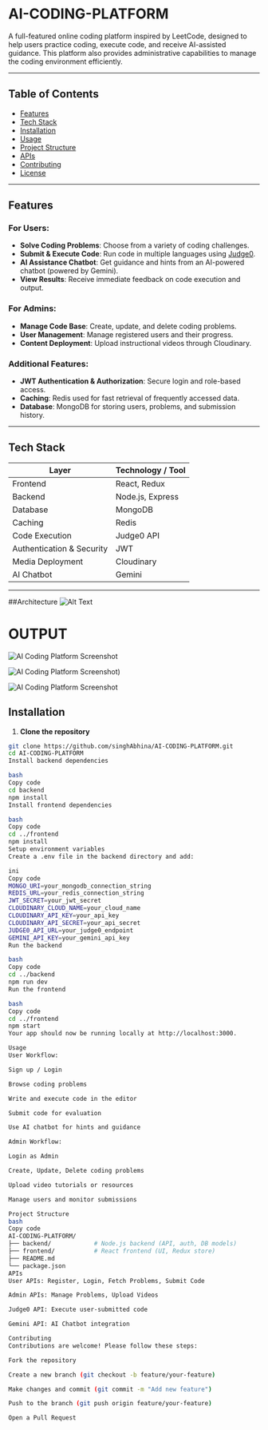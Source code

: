 # AI-CODING-PLATFORM


A full-featured online coding platform inspired by LeetCode, designed to help users practice coding, execute code, and receive AI-assisted guidance. This platform also provides administrative capabilities to manage the coding environment efficiently.

---

## Table of Contents

- [Features](#features)  
- [Tech Stack](#tech-stack)  
- [Installation](#installation)  
- [Usage](#usage)  
- [Project Structure](#project-structure)  
- [APIs](#apis)  
- [Contributing](#contributing)  
- [License](#license)  

---

## Features

### For Users:
- **Solve Coding Problems**: Choose from a variety of coding challenges.  
- **Submit & Execute Code**: Run code in multiple languages using [Judge0](https://judge0.com/).  
- **AI Assistance Chatbot**: Get guidance and hints from an AI-powered chatbot (powered by Gemini).  
- **View Results**: Receive immediate feedback on code execution and output.  

### For Admins:
- **Manage Code Base**: Create, update, and delete coding problems.  
- **User Management**: Manage registered users and their progress.  
- **Content Deployment**: Upload instructional videos through Cloudinary.  

### Additional Features:
- **JWT Authentication & Authorization**: Secure login and role-based access.  
- **Caching**: Redis used for fast retrieval of frequently accessed data.  
- **Database**: MongoDB for storing users, problems, and submission history.  

---

## Tech Stack

| Layer                     | Technology / Tool |
|----------------------------|-----------------|
| Frontend                   | React, Redux    |
| Backend                    | Node.js, Express|
| Database                   | MongoDB         |
| Caching                    | Redis           |
| Code Execution             | Judge0 API      |
| Authentication & Security  | JWT             |
| Media Deployment           | Cloudinary      |
| AI Chatbot                 | Gemini          |

---
##Architecture
![Alt Text](https://github.com/singhAbhina/AI-CODING-PLATFORM/blob/main/leetcode%20_system_architecture.png)

#    OUTPUT

![AI Coding Platform Screenshot](https://github.com/singhAbhina/AI-CODING-PLATFORM/blob/main/output_leetcode.png)

![AI Coding Platform Screenshot](https://github.com/singhAbhina/AI-CODING-PLATFORM/blob/main/ADMIN_PANEL.png))

![AI Coding Platform Screenshot](https://github.com/singhAbhina/AI-CODING-PLATFORM/blob/main/create%20problem.png)

## Installation

1. **Clone the repository**
```bash
git clone https://github.com/singhAbhina/AI-CODING-PLATFORM.git
cd AI-CODING-PLATFORM
Install backend dependencies

bash
Copy code
cd backend
npm install
Install frontend dependencies

bash
Copy code
cd ../frontend
npm install
Setup environment variables
Create a .env file in the backend directory and add:

ini
Copy code
MONGO_URI=your_mongodb_connection_string
REDIS_URL=your_redis_connection_string
JWT_SECRET=your_jwt_secret
CLOUDINARY_CLOUD_NAME=your_cloud_name
CLOUDINARY_API_KEY=your_api_key
CLOUDINARY_API_SECRET=your_api_secret
JUDGE0_API_URL=your_judge0_endpoint
GEMINI_API_KEY=your_gemini_api_key
Run the backend

bash
Copy code
cd ../backend
npm run dev
Run the frontend

bash
Copy code
cd ../frontend
npm start
Your app should now be running locally at http://localhost:3000.

Usage
User Workflow:

Sign up / Login

Browse coding problems

Write and execute code in the editor

Submit code for evaluation

Use AI chatbot for hints and guidance

Admin Workflow:

Login as Admin

Create, Update, Delete coding problems

Upload video tutorials or resources

Manage users and monitor submissions

Project Structure
bash
Copy code
AI-CODING-PLATFORM/
├── backend/            # Node.js backend (API, auth, DB models)
├── frontend/           # React frontend (UI, Redux store)
├── README.md
└── package.json
APIs
User APIs: Register, Login, Fetch Problems, Submit Code

Admin APIs: Manage Problems, Upload Videos

Judge0 API: Execute user-submitted code

Gemini API: AI Chatbot integration

Contributing
Contributions are welcome! Please follow these steps:

Fork the repository

Create a new branch (git checkout -b feature/your-feature)

Make changes and commit (git commit -m "Add new feature")

Push to the branch (git push origin feature/your-feature)

Open a Pull Request






